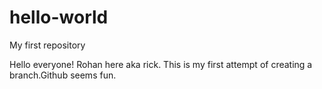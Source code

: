 # hello-world
My first repository

Hello everyone!
Rohan here aka rick. This is my first attempt of creating a branch.Github seems fun.
